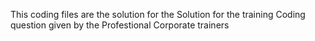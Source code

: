 This  coding files are the solution for the Solution for the training Coding question given by the Profestional Corporate trainers
